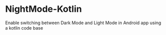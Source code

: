 # NightMode-Kotlin
Enable switching between Dark Mode and Light Mode in Android app using a kotlin code base
